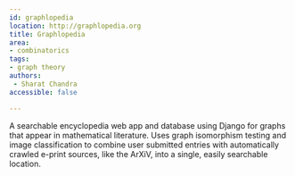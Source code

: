 ```yaml
---
id: graphlopedia
location: http://graphlopedia.org
title: Graphlopedia
area:
- combinatorics
tags:
- graph theory
authors:
 - Sharat Chandra
accessible: false

---
```


A searchable encyclopedia web app and database using Django for graphs that appear in mathematical literature.  Uses graph isomorphism testing and image classification to combine user submitted entries with automatically crawled e-print sources, like the ArXiV, into a single, easily searchable location.